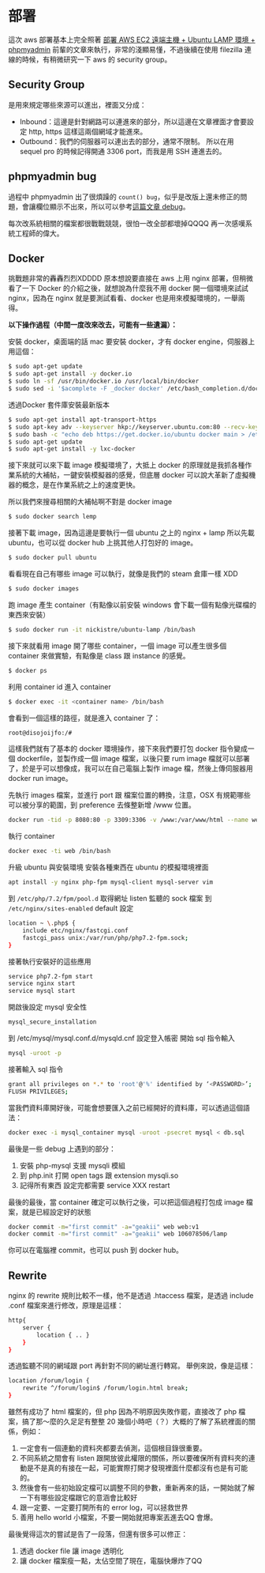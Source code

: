 # 部署
這次 aws 部署基本上完全照著 [部署 AWS EC2 遠端主機 + Ubuntu LAMP 環境 + phpmyadmin](https://github.com/Lidemy/mentor-program-2nd-yuchun33/issues/15) 前輩的文章來執行，非常的淺顯易懂，不過後續在使用 filezilla 連線的時候，有稍微研究一下 aws 的 security group。

## Security Group 
是用來規定哪些來源可以進出，裡面又分成：
- Inbound：這邊是針對網路可以連進來的部分，所以這邊在文章裡面才會要設定 http, https 這樣這兩個網域才能進來。
- Outbound：我們的伺服器可以連出去的部分，通常不限制。
所以在用 sequel pro 的時候記得開通 3306 port，而我是用 SSH 連進去的。

## phpmyadmin bug
過程中 phpmyadmin 出了很煩躁的 `count() bug`，似乎是改版上還未修正的問題，會讓欄位顯示不出來，所以可以參考[這篇文章 debug](https://stackoverflow.com/questions/48001569/phpmyadmin-count-parameter-must-be-an-array-or-an-object-that-implements-co)。

每次改系統相關的檔案都很戰戰競競，很怕一改全部都壞掉QQQQ 再一次感嘆系統工程師的偉大。

## Docker 
挑戰題非常的轟轟烈烈XDDDD 原本想說要直接在 aws 上用 nginx 部署，但稍微看了一下 Docker 的介紹之後，就想說為什麼我不用 docker 開一個環境來試試 nginx，因為在 nginx 就是要測試看看、docker 也是用來模擬環境的，一舉兩得。

**以下操作過程（中間一度改來改去，可能有一些遺漏）：**

安裝 docker，桌面端的話 mac 要安裝 docker，才有 docker engine，伺服器上用這個：
```sh
$ sudo apt-get update
$ sudo apt-get install -y docker.io
$ sudo ln -sf /usr/bin/docker.io /usr/local/bin/docker
$ sudo sed -i '$acomplete -F _docker docker' /etc/bash_completion.d/docker
```

透過Docker 套件庫安裝最新版本
```sh
$ sudo apt-get install apt-transport-https
$ sudo apt-key adv --keyserver hkp://keyserver.ubuntu.com:80 --recv-keys 36A1D7869245C8950F966E92D8576A8BA88D21E9
$ sudo bash -c "echo deb https://get.docker.io/ubuntu docker main > /etc/apt/sources.list.d/docker.list"
$ sudo apt-get update
$ sudo apt-get install -y lxc-docker
```

接下來就可以來下載 image 模擬環境了，大抵上 docker 的原理就是我抓各種作業系統的大補帖，一鍵安裝模擬器的感覺，但底層 docker 可以說大革新了虛擬機器的概念，是在作業系統之上的速度更快。

所以我們來搜尋相關的大補帖啊不對是 docker image 
```sh
$ sudo docker search lemp
```

接著下載 image，因為這邊是要執行一個 ubuntu 之上的 nginx + lamp 所以先載 ubuntu，也可以從 docker hub 上挑其他人打包好的 image。
```sh
$ sudo docker pull ubuntu
```

看看現在自己有哪些 image 可以執行，就像是我們的 steam 倉庫一樣 XDD 
```sh
$ sudo docker images
```

跑 image 產生 container（有點像以前安裝 windows 會下載一個有點像光碟檔的東西來安裝）
```sh
$ sudo docker run -it nickistre/ubuntu-lamp /bin/bash
```

接下來就看用 image 開了哪些 container，一個 image 可以產生很多個 container 來做實驗，有點像是 class 跟 instance 的感覺。
```sh
$ docker ps
```

利用 container id 進入 container 
```sh
$ docker exec -it <container name> /bin/bash 
```

會看到一個這樣的路徑，就是進入 container 了：
```sh
root@disojoijfo:/#
```

這樣我們就有了基本的 docker 環境操作，接下來我們要打包 docker 指令變成一個 dockerfile，並製作成一個 image 檔案，以後只要 rum image 檔就可以部署了，於是乎可以想像成，我可以在自己電腦上製作 image 檔，然後上傳伺服器用 docker run image。

先執行 images 檔案，並進行 port 跟 檔案位置的轉換，注意，OSX 有規範哪些可以被分享的範圍，到 preference 去條整新增 /www 位置。
```sh
docker run -tid -p 8080:80 -p 3309:3306 -v /www:/var/www/html --name web ubuntu /bin/bash
```

執行 container
```sh
docker exec -ti web /bin/bash
```

升級 ubuntu 與安裝環境
安裝各種東西在 ubuntu 的模擬環境裡面
```sh
apt install -y nginx php-fpm mysql-client mysql-server vim
```

到 `/etc/php/7.2/fpm/pool.d` 取得網址 listen 監聽的 sock 檔案
到 `/etc/nginx/sites-enabled` default 設定
```sh
location ~ \.php$ {
    include etc/nginx/fastcgi.conf
    fastcgi_pass unix:/var/run/php/php7.2-fpm.sock;
}
```

接著執行安裝好的這些應用
```sh
service php7.2-fpm start
service nginx start
service mysql start
```

開啟後設定 mysql 安全性
```sh
mysql_secure_installation
```
到 /etc/mysql/mysql.conf.d/mysqld.cnf 設定登入帳密
開始 sql 指令輸入

```sh
mysql -uroot -p
```
接著輸入 sql 指令
```sh
grant all privileges on *.* to 'root'@'%' identified by ‘<PASSWORD>’;
FLUSH PRIVILEGES;
```
當我們資料庫開好後，可能會想要匯入之前已經開好的資料庫，可以透過這個語法：
```sh
docker exec -i mysql_container mysql -uroot -psecret mysql < db.sql
```

最後是一些 debug 上遇到的部分：
1. 安裝 php-mysql 支援 mysqli 模組
2. 到 php.init 打開 open tags 跟 extension mysqli.so
3. 記得所有東西 設定完都需要 service XXX restart

最後的最後，當 container 確定可以執行之後，可以把這個過程打包成 image 檔案，就是已經設定好的狀態
```sh
docker commit -m="first commit" -a="geakii" web web:v1
docker commit -m="first commit" -a="geakii" web 106078506/lamp
```
你可以在電腦裡 commit，也可以 push 到 docker hub。

## Rewrite
nginx 的 rewrite 規則比較不一樣，他不是透過 .htaccess 檔案，是透過 include .conf 檔案來進行修改，原理是這樣：
```sh
http{
    server {
        location { .. }
    }
}
```

透過監聽不同的網域跟 port 再針對不同的網址進行轉寫。
舉例來說，像是這樣：
```sh
location /forum/login {
    rewrite ^/forum/login$ /forum/login.html break;
}
```
雖然有成功了 html 檔案的，但 php 因為不明原因失敗作罷，直接改了 php 檔案，搞了那～麼的久足足有整整 20 幾個小時吧（？）大概的了解了系統裡面的關係，例如：
1. 一定會有一個連動的資料夾都要去偵測，這個根目錄很重要。
2. 不同系統之間會有 listen 跟開放彼此權限的關係，所以要確保所有資料夾的連動是不是真的有接在一起，可能實際打開才發現裡面什麼都沒有也是有可能的。
3. 然後會有一些初始設定檔可以調整不同的參數，重新再來的話，一開始就了解一下有哪些設定檔跟它的意涵會比較好
4. 跟一定要、一定要打開所有的 error log，可以拯救世界
5. 善用 hello world 小檔案，不要一開始就把專案丟進去QQ 會爆。

最後覺得這次的嘗試是告了一段落，但還有很多可以修正：
1. 透過 docker file 讓 image 透明化
2. 讓 docker 檔案瘦一點，太佔空間了現在，電腦快爆炸了QQ
